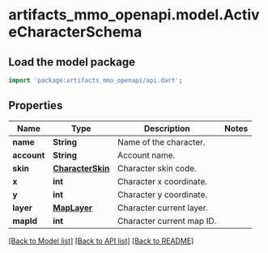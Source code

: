 # artifacts_mmo_openapi.model.ActiveCharacterSchema

## Load the model package
```dart
import 'package:artifacts_mmo_openapi/api.dart';
```

## Properties
Name | Type | Description | Notes
------------ | ------------- | ------------- | -------------
**name** | **String** | Name of the character. | 
**account** | **String** | Account name. | 
**skin** | [**CharacterSkin**](CharacterSkin.md) | Character skin code. | 
**x** | **int** | Character x coordinate. | 
**y** | **int** | Character y coordinate. | 
**layer** | [**MapLayer**](MapLayer.md) | Character current layer. | 
**mapId** | **int** | Character current map ID. | 

[[Back to Model list]](../README.md#documentation-for-models) [[Back to API list]](../README.md#documentation-for-api-endpoints) [[Back to README]](../README.md)


